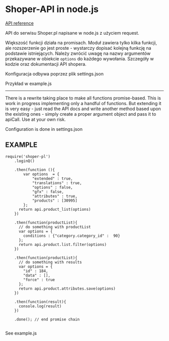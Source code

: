 Shoper-API in node.js
==========

[API reference](http://www.shoper.pl/help/api)

API do serwisu Shoper.pl napisane w node.js z użyciem request.
 
Większość funkcji działa na promisach.
Moduł zawiera tylko kilka funkcji, ale rozszerzenie go jest proste - wystarczy dopisać kolejną funkcję na podstawie istniejących. Należy zwrócić uwagę na nazwy argumentów przekazywane w obiekcie `options` do każdego wywołania. Szczegóły w kodzie oraz dokumentacji API shopera.

Konfiguracja odbywa poprzez plik settings.json

Przykład w example.js


--------------------------------------------------

There is a rewrite taking place to make all functions promise-based.
This is work in progress implementing only a handful of functions. But extending it is very easy - just read the API docs and write another method based upon the existing ones - simply create a proper argument object and pass it to apiCall. Use at your own risk.

Configuration is done in settings.json

EXAMPLE
----------------------

````
require('shoper-pl')
    .loginQ()

    .then(function (){
        var options  = {
            "extended" : true,
            "translations" : true,
            "options" : false,
            "gfx" : false,
            "attributes" : true,
            "products" : [30995]
        };
      return api.product_list(options)
    })

    .then(function(productList){
      // do something with productList
      var options = {
        conditions : {"category.category_id" :  90}
      };
      return api.product.list.filter(options)
    })

    .then(function(productList){
      // do something with results
      var options = {
        "id" : 184,
        "data" : [],
        "force" : true
      };
      return api.product.attributes.save(options)
    })

    .then(function(result){
      console.log(result)
    })

    .done(); // end promise chain


````

See example.js